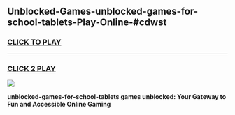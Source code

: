 
## Unblocked-Games-unblocked-games-for-school-tablets-Play-Online-#cdwst
<h3>
<a href="https://premium.freeplayer.one?title=unblocked-games-for-school-tablets&ref=27F">CLICK TO PLAY</a></h3>
<hr>

<h3>
<a href="https://premium.freeplayer.one?title=unblocked-games-for-school-tablets&ref=27F">CLICK 2 PLAY</a>
  
</h3>

<a href="https://premium.freeplayer.one?title=unblocked-games-for-school-tablets&ref=27F"><img src="https://clearcache.store/games.png"></a>


**unblocked-games-for-school-tablets games unblocked: Your Gateway to Fun and Accessible Online Gaming**
